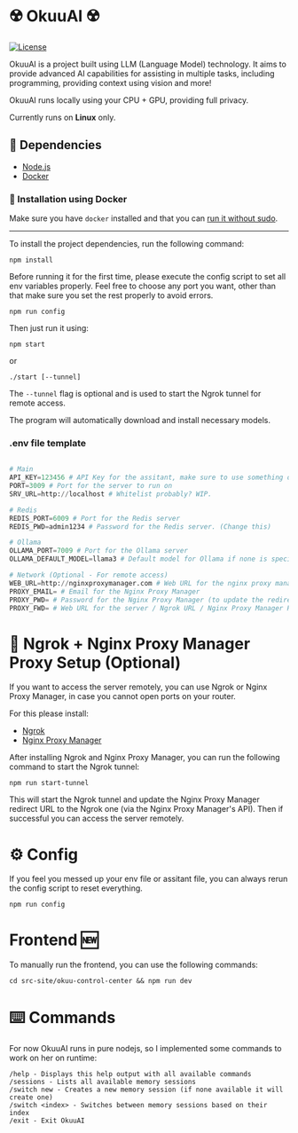 # ☢️ OkuuAI ☢️

[![License](https://img.shields.io/badge/license-MIT-blue.svg)](https://opensource.org/licenses/MIT)

OkuuAI is a project built using LLM (Language Model) technology. It aims to provide advanced AI capabilities for assisting in multiple tasks, including programming, providing context using vision and more!

OkuuAI runs locally using your CPU + GPU, providing full privacy.

Currently runs on **Linux** only.

## 📝 Dependencies

- [Node.js](https://nodejs.org/en/download/)
- [Docker](https://docs.docker.com/get-docker/)

### 🚀 Installation using Docker

Make sure you have `docker` installed and that you can [run it without sudo](https://docs.docker.com/engine/install/linux-postinstall/).

---

To install the project dependencies, run the following command:

```
npm install
```

Before running it for the first time, please execute the config script to set all env variables properly. Feel free to choose any port you want, other than that make sure you set the rest properly to avoid errors.

```
npm run config
```

Then just run it using:

```
npm start
```

or

```
./start [--tunnel]
```

The `--tunnel` flag is optional and is used to start the Ngrok tunnel for remote access.

The program will automatically download and install necessary models.

### .env file template
```python

# Main
API_KEY=123456 # API Key for the assitant, make sure to use something other than this. It's just a placeholder.
PORT=3009 # Port for the server to run on
SRV_URL=http://localhost # Whitelist probably? WIP.

# Redis
REDIS_PORT=6009 # Port for the Redis server
REDIS_PWD=admin1234 # Password for the Redis server. (Change this)

# Ollama
OLLAMA_PORT=7009 # Port for the Ollama server
OLLAMA_DEFAULT_MODEL=llama3 # Default model for Ollama if none is specified during config

# Network (Optional - For remote access)
WEB_URL=http://nginxproxymanager.com # Web URL for the nginx proxy manager interface
PROXY_EMAIL= # Email for the Nginx Proxy Manager
PROXY_PWD= # Password for the Nginx Proxy Manager (to update the redirect URL to the Ngrok one)
PROXY_FWD= # Web URL for the server / Ngrok URL / Nginx Proxy Manager Redirect Host URL
```

# 🔌 Ngrok + Nginx Proxy Manager Proxy Setup (Optional)

If you want to access the server remotely, you can use Ngrok or Nginx Proxy Manager, in case you cannot open ports on your router.

For this please install:
- [Ngrok](https://ngrok.com/download)
- [Nginx Proxy Manager](https://nginxproxymanager.com/)

After installing Ngrok and Nginx Proxy Manager, you can run the following command to start the Ngrok tunnel:

```npm run start-tunnel```

This will start the Ngrok tunnel and update the Nginx Proxy Manager redirect URL to the Ngrok one (via the Nginx Proxy Manager's API). Then if successful you can access the server remotely.

# ⚙️ Config

If you feel you messed up your env file or assitant file, you can always rerun the config script to reset everything.

```npm run config```

# Frontend 🆕

To manually run the frontend, you can use the following commands:

```
cd src-site/okuu-control-center && npm run dev
```

# ⌨️ Commands

For now OkuuAI runs in pure nodejs, so I implemented some commands to work on her on runtime:

```
/help - Displays this help output with all available commands
/sessions - Lists all available memory sessions
/switch new - Creates a new memory session (if none available it will create one)
/switch <index> - Switches between memory sessions based on their index
/exit - Exit OkuuAI
```